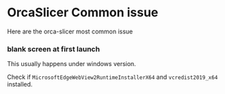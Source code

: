 # OrcaSlicer Common issue 

Here are the orca-slicer most common issue  

### blank screen at first launch

This usually happens under windows version. 

Check if `MicrosoftEdgeWebView2RuntimeInstallerX64` and `vcredist2019_x64` installed. 

